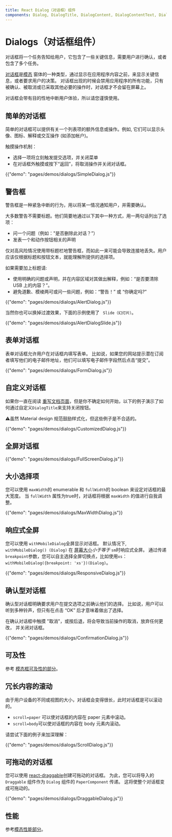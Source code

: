 ```yaml
---
title: React Dialog（对话框）组件
components: Dialog, DialogTitle, DialogContent, DialogContentText, DialogActions, Slide
---
```


# Dialogs（对话框组件）

<p class="description">对话框将一个任务告知给用户，它包含了一些关键信息，需要用户进行确认，或者包含了多个任务。</p>

[对话框](https://material.io/design/components/dialogs.html)是[模态](/utils/modal/) 窗体的一种类型，通过显示在应用程序内容之前，来显示关键信息，或者要求用户的决策。 对话框出现的时候会禁用应用程序的所有功能，只有被确认、被取消或已采取其他必要的操作时，对话框才不会留在屏幕上。

对话框会带有目的性地中断用户体验，所以请您谨慎使用。

## 简单的对话框

简单的对话框可以提供有关一个列表项的额外信息或操作。例如, 它们可以显示头像、图标、解释或交互操作 (如添加帐户)。

触摸操作机制：

- 选择一项将立刻触发提交选项，并关闭菜单
- 在对话框外触摸或按下“返回”，将取消操作并关闭对话框。

{{"demo": "pages/demos/dialogs/SimpleDialog.js"}}

## 警告框

警告框是一种紧急中断的行为，用以将某一情况通知用户，并需要确认。

大多数警告不需要标题。他们简要地通过以下其中一种方式，用一两句话列出了选项：

- 问一个问题（例如："是否删除此对话？”）
- 发表一个和动作按钮相关的声明

仅对高风险情况使用带标题栏地警告框，而如此一来可能会导致连接地丢失。用户应该仅根据标题和按钮文本，就能理解所提供的选择项。

如果需要加上标题请:

- 使用明确的问题或声明，并在内容区域对其做出解释，例如：“是否要清除 USB 上的内容？”。
- 避免道歉、模棱两可或问一些问题，例如：“警告！” 或 “你确定吗?”

{{"demo": "pages/demos/dialogs/AlertDialog.js"}}

当然你也可以换掉过渡效果，下面的示例使用了 ` Slide（幻灯片）`。

{{"demo": "pages/demos/dialogs/AlertDialogSlide.js"}}

## 表单对话框

表单对话框允许用户在对话框内填写表单。 比如说，如果您的网站提示潜在订阅者填写他们的电子邮件地址，他们可以填写电子邮件字段然后点击“提交”。

{{"demo": "pages/demos/dialogs/FormDialog.js"}}

## 自定义对话框

如果你一直在阅读 [重写文档页面](/customization/overrides/)，但是你不确定如何开始，以下的例子演示了如何通过自定义`DialogTitle`来支持关闭按钮。

⚠️虽然 Material design 规范鼓励样式化，但这些例子是不合适的。

{{"demo": "pages/demos/dialogs/CustomizedDialog.js"}}

## 全屏对话框

{{"demo": "pages/demos/dialogs/FullScreenDialog.js"}}

## 大小选择项

您可以使用 `maxWidth`的 enumerable 和 `fullWidth`的 boolean 来设定对话框的最大宽度。 当 `fullWidth` 属性为true时，对话框将根据 `maxWidth` 的值进行自我调整。

{{"demo": "pages/demos/dialogs/MaxWidthDialog.js"}}

## 响应式全屏

您可以使用 `withMobileDialog`全屏显示对话框。 默认情况下, `withMobileDialog() (Dialog)` 在 [屏幕大小](/layout/basics/)*小于等于* `sm`时响应式全屏。 通过传递 `breakpoint`参数，您可以自主选择全屏切换点，比如使用`xs`：`withMobileDialog({breakpoint: 'xs'})(Dialog)`。

{{"demo": "pages/demos/dialogs/ResponsiveDialog.js"}}

## 确认型对话框

确认型对话框明确要求用户在提交选项之前确认他们的选择。 比如说，用户可以听到多种铃声，但只有在点击 “OK” 后才意味着做出了选择。

在确认对话框中触摸 "取消"，或按后退，将会导致当前操作的取消，放弃任何更改， 并关闭对话框。

{{"demo": "pages/demos/dialogs/ConfirmationDialog.js"}}

## 可及性

参考 [模态框可及性的部分](/utils/modal/#accessibility)。

## 冗长内容的滚动

由于用户设备的不同或视图的大小，对话框会变得很长，此时对话框是可以滚动的。

- `scroll=paper` 可以使对话框的内容在 paper 元素中滚动。
- `scroll=body`可以使对话框的内容在 body 元素内滚动。

请尝试下面的例子来加深理解：

{{"demo": "pages/demos/dialogs/ScrollDialog.js"}}

## 可拖动的对话框

您可以使用 [react-draggable](https://github.com/mzabriskie/react-draggable)创建可拖动的对话框。 为此，您可以将导入的 `Draggable` 组件作为 `Dialog` 组件的 `PaperComponent` 传递。 这将使整个对话框变成可拖动的。

{{"demo": "pages/demos/dialogs/DraggableDialog.js"}}

## 性能

参考[模态性能部分](/utils/modal/#performance)。